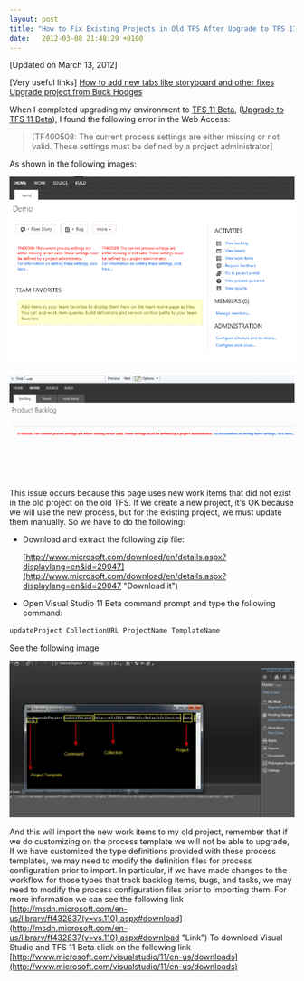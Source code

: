 ```yaml
---
layout: post
title: "How to Fix Existing Projects in Old TFS After Upgrade to TFS 11 Beta"
date:   2012-03-08 21:48:29 +0100
---
```


[Updated on March 13, 2012]

[Very useful links]
[How to add new tabs like storyboard and other fixes](http://blogs.msdn.com/b/visualstudioalm/archive/2012/03/06/get-your-agile-project-fixed-after-an-upgrade-from-tfs2010-to-tfs11-beta.aspx?ocid=soc-n-eg-elite--MRadwan "Hofman, how to fix?")
[Upgrade project from Buck Hodges](http://blogs.msdn.com/b/buckh/archive/2012/03/05/updating-a-team-project-to-use-new-features-after-upgrading-to-tfs-11-beta.aspx?ocid=soc-n-eg-elite--MRadwan "Buck Hodges") 

When I completed upgrading my environment to [TFS 11 Beta](https://mohamedradwan.com/category/visual-studio-11-beta/ "Visual Studio 11 Beta"), ([Upgrade to TFS 11 Beta](https://mohamedradwan.com/posts/upgrade-tfs-2010-to-tfs-11-beta-step-by-step-and-its-prerequisites/ "Upgrade to TFS 11 Beta")), I found the following error in the Web Access:

> [TF400508: The current process settings are either missing or not valid. These settings must be defined by a project administrator]

As shown in the following images:

![3-7-2012 11-31-58 PM](/assets/images/2012/03/3-7-2012-11-31-58-PM.png)

![3-8-2012 10-31-52 PM](/assets/images/2012/03/3-8-2012-10-31-52-PM-1024x373.png)

This issue occurs because this page uses new work items that did not exist in the old project on the old TFS. If we create a new project, it's OK because we will use the new process, but for the existing project, we must update them manually. So we have to do the following:

- Download and extract the following zip file:

  [http://www.microsoft.com/download/en/details.aspx?displaylang=en&id=29047](http://www.microsoft.com/download/en/details.aspx?displaylang=en&id=29047 "Download it")

- Open Visual Studio 11 Beta command prompt and type the following command:

```bash
updateProject CollectionURL ProjectName TemplateName
```

See the following image 

[![3-8-2012 10-59-14 PM](/assets/images/2012/03/3-8-2012-10-59-14-PM-1024x562.png)](/assets/images/2012/03/3-8-2012-10-59-14-PM.png)

And this will import the new work items to my old project, remember that
if we do customizing on the process template we will not be able to
upgrade, If we have customized the type definitions provided with these
process templates, we may need to modify the definition files for
process configuration prior to import. In particular, if we have made
changes to the workflow for those types that track backlog items, bugs,
and tasks, we may need to modify the process configuration files prior
to importing them. For more information we can see the following link
[http://msdn.microsoft.com/en-us/library/ff432837(v=vs.110).aspx#download](http://msdn.microsoft.com/en-us/library/ff432837(v=vs.110).aspx#download "Link")
To download Visual Studio and TFS 11 Beta click on the following link
[http://www.microsoft.com/visualstudio/11/en-us/downloads](http://www.microsoft.com/visualstudio/11/en-us/downloads)


